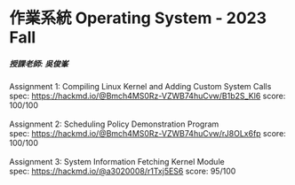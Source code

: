 # 作業系統 Operating System - 2023 Fall
##### 授課老師:  吳俊峯 

Assignment 1: Compiling Linux Kernel and Adding Custom System Calls
\
spec: <https://hackmd.io/@Bmch4MS0Rz-VZWB74huCvw/B1b2S_Kl6>
score: 100/100
\
\
Assignment 2: Scheduling Policy Demonstration Program
\
spec: <https://hackmd.io/@Bmch4MS0Rz-VZWB74huCvw/rJ8OLx6fp>
score: 100/100
\
\
Assignment 3: System Information Fetching Kernel Module
\
spec: <https://hackmd.io/@a3020008/r1Txj5ES6>
score: 95/100
